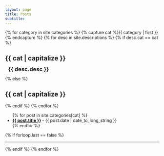 ```yaml
---
layout: page
title: Posts
subtitle: 
---
```


{% for category in site.categories %}
  {% capture cat %}{{ category | first }}{% endcapture %}
  {% for desc in site.descriptions %}
    {% if desc.cat == cat %}
  <h2 id="{{cat}}" style="color: {{ desc.catcolor }}">{{ cat | capitalize }}</h2>
  <p class="desc" style="margin: -4px 0px 12px 10px;font-size: 18px;font-weight: bold;color: {{ desc.desccolor }}">{{ desc.desc }}</p>
    {% else %}
  <h2 id="{{cat}}" style="">{{ cat | capitalize }}</h2>
    {% endif %}
  {% endfor %}
  <ul class="posts-list">
  {% for post in site.categories[cat] %}
    <li>
      <strong>
        <a href="{{ post.url | prepend: site.baseurl }}">{{ post.title }}</a>
      </strong>
      <span class="post-date">- {{ post.date | date_to_long_string }}</span>
    </li>
  {% endfor %}
  </ul>
  {% if forloop.last == false %}<hr>{% endif %}
{% endfor %}
<br>
